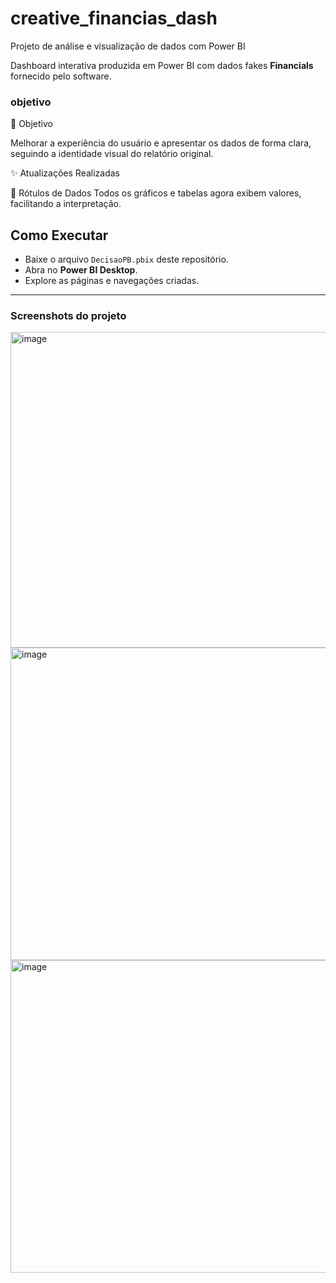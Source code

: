 # creative_financias_dash
Projeto de análise e visualização de dados com Power BI 

Dashboard interativa produzida em Power BI com dados fakes **Financials** fornecido pelo software.

### objetivo 

🎯 Objetivo

Melhorar a experiência do usuário e apresentar os dados de forma clara, seguindo a identidade visual do relatório original.

✨ Atualizações Realizadas

📌 Rótulos de Dados
Todos os gráficos e tabelas agora exibem valores, facilitando a interpretação.



## Como Executar

- Baixe o arquivo `DecisaoPB.pbix` deste repositório.
- Abra no **Power BI Desktop**.
- Explore as páginas e navegações criadas.  

---

### Screenshots do projeto


<img width="903" height="505" alt="image" src="https://github.com/user-attachments/assets/5e974dea-9621-4451-9fc9-e113a9a335af" />


<img width="898" height="500" alt="image" src="https://github.com/user-attachments/assets/9a0340cd-da64-411b-956a-4ed455c802b2" />

<img width="894" height="500" alt="image" src="https://github.com/user-attachments/assets/05d2b422-ef46-4797-b0a8-c5a9f8dffadc" />
